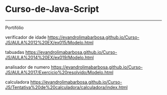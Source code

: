 # Curso-de-Java-Script
---
Portifólio

verificador de idade
https://evandrolimabarbosa.github.io/Curso-JS/AULA%2012%20EX/ex015/Modelo.html

tabuadas
https://evandrolimabarbosa.github.io/Curso-JS/AULA%2014%20EX/ex019/Modelo.html

analisador de numero
https://evandrolimabarbosa.github.io/Curso-JS/AULA%2017/Exercicio%20resolvido/Modelo.html

calculadora
https://evandrolimabarbosa.github.io/Curso-JS/Tentativa%20de%20calculadora/calculadora/index.html
